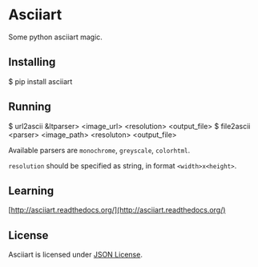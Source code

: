 # Asciiart

Some python asciiart magic.

## Installing

  $ pip install asciiart
 
## Running

  $ url2ascii &ltparser&gt; &lt;image_url&gt; &lt;resolution&gt; &lt;output_file&gt; 
  $ file2ascii &lt;parser&gt; &lt;image_path&gt; &lt;resoluton&gt; &lt;output_file&gt; 

Available parsers are `monochrome`, `greyscale`, `colorhtml`.

`resolution` should be specified as string, in format `<width>x<height>`.
  
## Learning

  [http://asciiart.readthedocs.org/](http://asciiart.readthedocs.org/)

## License

  Asciiart is licensed under [JSON License](http://www.json.org/license.html).